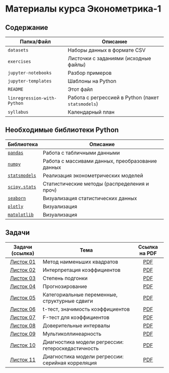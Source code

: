 # Материалы курса Эконометрика-1

## Содержание

| Папка/Файл |Описание|
|-|-|
|`datasets`| Наборы данных в формате CSV|
|`exercises`|Листочки с заданиями (исходные файлы)|
|`jupyter-notebooks`|Разбор примеров|
|`jupyter-templates`|Шаблоны на Python|
|`README`|Этот файл|
|`linregression-with-Python`|Работа с регрессией в Python (пакет `statsmodels`)|
|`syllabus`|Календарный план|

## Необходимые библиотеки Python

|Библиотека|Описание|
|-|-|
|[`pandas`](https://pandas.pydata.org)|Работа с табличными данными|
|[`numpy`](https://numpy.org)|Работа с массивами данных, преобразование данных|
|[`statsmodels`](https://www.statsmodels.org/stable/index.html)|Реализация эконометрических моделей|
|[`scipy.stats`](https://docs.scipy.org/doc/scipy/reference/stats.html)|Статистические методы (распределения и проч)|
|[`seaborn`](https://seaborn.pydata.org)|Визуализация статистических данных|
|[`plotly`](https://plotly.com/python/)|Визуализация|
|[`matplotlib`](https://matplotlib.org)|Визуализация|

## Задачи

|Задачи (ссылка)| Тема| Ссылка на PDF|
|:-:|-|:-:|
|[Листок 01](https://nbviewer.org/github/artamonoff/econometrica/blob/main/econometrica-1/exercises/list01-OLS.html)| Метод наименьших квадратов |[PDF](https://github.com/artamonoff/econometrica/blob/main/econometrica-1/exercises/list01-OLS.pdf)|
|[Листок 02](https://nbviewer.org/github/artamonoff/econometrica/blob/main/econometrica-1/exercises/list02-coefs.html)| Интерпретация коэффициентов |[PDF](https://github.com/artamonoff/econometrica/blob/main/econometrica-1/exercises/list02-coefs.pdf)|
| [Листок 03](https://nbviewer.org/github/artamonoff/econometrica/blob/main/econometrica-1/exercises/list03-goodness-of-fit.html)| Степень подгонки |[PDF](https://github.com/artamonoff/econometrica/blob/main/econometrica-1/exercises/list03-goodness-of-fit.pdf)|
| [Листок 04](https://nbviewer.org/github/artamonoff/econometrica/blob/main/econometrica-1/exercises/list04-prediction.html)| Прогнозирование |[PDF](https://github.com/artamonoff/econometrica/blob/main/econometrica-1/exercises/list04-prediction.pdf)|
| [Листок 05](https://nbviewer.org/github/artamonoff/econometrica/blob/main/econometrica-1/exercises/list05-specification.html)| Категориальные переменные, структурные сдвиги |[PDF](https://github.com/artamonoff/econometrica/blob/main/econometrica-1/exercises/list05-specification.pdf)|
| [Листок 06](https://nbviewer.org/github/artamonoff/econometrica/blob/main/econometrica-1/exercises/list06-t-test.html)| t-тест, значимость коэффициентов |[PDF](https://github.com/artamonoff/econometrica/blob/main/econometrica-1/exercises/list06-t-test.pdf)|
| [Листок 07](https://nbviewer.org/github/artamonoff/econometrica/blob/main/econometrica-1/exercises/list07-F-test.html)| F-тест для коэффициентов |[PDF](https://github.com/artamonoff/econometrica/blob/main/econometrica-1/exercises/list07-F-test.pdf)|
| [Листок 08](https://nbviewer.org/github/artamonoff/econometrica/blob/main/econometrica-1/exercises/list08-ci.html)| Доверительные интервалы |[PDF](https://github.com/artamonoff/econometrica/blob/main/econometrica-1/exercises/list08-ci.pdf)|
| [Листок 09](https://nbviewer.org/github/artamonoff/econometrica/blob/main/econometrica-1/exercises/list09-multicollinearity.html)| Мультиколлинеарность |[PDF](https://github.com/artamonoff/econometrica/blob/main/econometrica-1/exercises/list09-multicollinearity.pdf)|
| [Листок 10](https://nbviewer.org/github/artamonoff/econometrica/blob/main/econometrica-1/exercises/list10-diagnostic-het.html)| Диагностика модели регрессии: гетероскедастичность |[PDF](https://github.com/artamonoff/econometrica/blob/main/econometrica-1/exercises/list10-diagnostic-het.pdf)|
| [Листок 11](https://nbviewer.org/github/artamonoff/econometrica/blob/main/econometrica-1/exercises/list11-diagnostic-acorr.html)| Диагностика модели регрессии: серийная корреляция |[PDF](https://github.com/artamonoff/econometrica/blob/main/econometrica-1/exercises/list11-diagnostic-acorr.pdf)|
